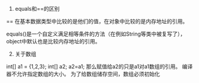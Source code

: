 
1. equals和==的区别

  == 在基本数据类型中比较的是他们的值，在对象中比较的是内存地址的引用。 

  equals()是一个自定义满足相等条件的方法（在例如String等类中被复写了），object中默认也是比较内存地址的引用。

2. 关于数组

  int[] a1 = {1,2,3};  int[] a2;  a2=a1;  那么赋值给a2的只是a1对a1数组的引用。 编译器不允许指定数组的大小。
  为了给数组储存空间，数组必须初始化
